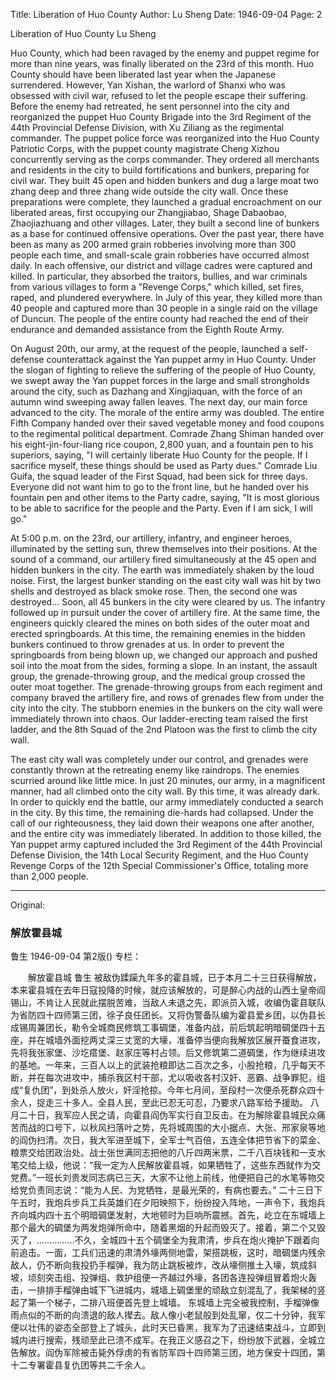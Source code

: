 Title: Liberation of Huo County
Author: Lu Sheng
Date: 1946-09-04
Page: 2

Liberation of Huo County
Lu Sheng

Huo County, which had been ravaged by the enemy and puppet regime for more than nine years, was finally liberated on the 23rd of this month. Huo County should have been liberated last year when the Japanese surrendered. However, Yan Xishan, the warlord of Shanxi who was obsessed with civil war, refused to let the people escape their suffering. Before the enemy had retreated, he sent personnel into the city and reorganized the puppet Huo County Brigade into the 3rd Regiment of the 44th Provincial Defense Division, with Xu Ziliang as the regimental commander. The puppet police force was reorganized into the Huo County Patriotic Corps, with the puppet county magistrate Cheng Xizhou concurrently serving as the corps commander. They ordered all merchants and residents in the city to build fortifications and bunkers, preparing for civil war. They built 45 open and hidden bunkers and dug a large moat two zhang deep and three zhang wide outside the city wall. Once these preparations were complete, they launched a gradual encroachment on our liberated areas, first occupying our Zhangjiabao, Shage Dabaobao, Zhaojiazhuang and other villages. Later, they built a second line of bunkers as a base for continued offensive operations. Over the past year, there have been as many as 200 armed grain robberies involving more than 300 people each time, and small-scale grain robberies have occurred almost daily. In each offensive, our district and village cadres were captured and killed. In particular, they absorbed the traitors, bullies, and war criminals from various villages to form a "Revenge Corps," which killed, set fires, raped, and plundered everywhere. In July of this year, they killed more than 40 people and captured more than 30 people in a single raid on the village of Duncun. The people of the entire county had reached the end of their endurance and demanded assistance from the Eighth Route Army.

On August 20th, our army, at the request of the people, launched a self-defense counterattack against the Yan puppet army in Huo County. Under the slogan of fighting to relieve the suffering of the people of Huo County, we swept away the Yan puppet forces in the large and small strongholds around the city, such as Dazhang and Xingjiaquan, with the force of an autumn wind sweeping away fallen leaves. The next day, our main force advanced to the city. The morale of the entire army was doubled. The entire Fifth Company handed over their saved vegetable money and food coupons to the regimental political department. Comrade Zhang Shiman handed over his eight-jin-four-liang rice coupon, 2,800 yuan, and a fountain pen to his superiors, saying, "I will certainly liberate Huo County for the people. If I sacrifice myself, these things should be used as Party dues." Comrade Liu Guifa, the squad leader of the First Squad, had been sick for three days. Everyone did not want him to go to the front line, but he handed over his fountain pen and other items to the Party cadre, saying, "It is most glorious to be able to sacrifice for the people and the Party. Even if I am sick, I will go."

At 5:00 p.m. on the 23rd, our artillery, infantry, and engineer heroes, illuminated by the setting sun, threw themselves into their positions. At the sound of a command, our artillery fired simultaneously at the 45 open and hidden bunkers in the city. The earth was immediately shaken by the loud noise. First, the largest bunker standing on the east city wall was hit by two shells and destroyed as black smoke rose. Then, the second one was destroyed... Soon, all 45 bunkers in the city were cleared by us. The infantry followed up in pursuit under the cover of artillery fire. At the same time, the engineers quickly cleared the mines on both sides of the outer moat and erected springboards. At this time, the remaining enemies in the hidden bunkers continued to throw grenades at us. In order to prevent the springboards from being blown up, we changed our approach and pushed soil into the moat from the sides, forming a slope. In an instant, the assault group, the grenade-throwing group, and the medical group crossed the outer moat together. The grenade-throwing groups from each regiment and company braved the artillery fire, and rows of grenades flew from under the city into the city. The stubborn enemies in the bunkers on the city wall were immediately thrown into chaos. Our ladder-erecting team raised the first ladder, and the 8th Squad of the 2nd Platoon was the first to climb the city wall.

The east city wall was completely under our control, and grenades were constantly thrown at the retreating enemy like raindrops. The enemies scurried around like little mice. In just 20 minutes, our army, in a magnificent manner, had all climbed onto the city wall. By this time, it was already dark. In order to quickly end the battle, our army immediately conducted a search in the city. By this time, the remaining die-hards had collapsed. Under the call of our righteousness, they laid down their weapons one after another, and the entire city was immediately liberated. In addition to those killed, the Yan puppet army captured included the 3rd Regiment of the 44th Provincial Defense Division, the 14th Local Security Regiment, and the Huo County Revenge Corps of the 12th Special Commissioner's Office, totaling more than 2,000 people.



<hr /> 

Original: 


### 解放霍县城
鲁生
1946-09-04
第2版()
专栏：

　　解放霍县城
    鲁生
    被敌伪蹂躏九年多的霍县城，已于本月二十三日获得解放，本来霍县城在去年日寇投降的时候，就应该解放的，可是醉心内战的山西土皇帝阎锡山，不肯让人民就此摆脱苦难，当敌人未退之先，即派员入城，收编伪霍县联队为省防四十四师第三团，徐子良任团长。又将伪警备队编为霍县爱乡团，以伪县长成锡周兼团长，勒令全城商民修筑工事碉堡，准备内战，前后筑起明暗碉堡四十五座，并在城墙外面挖两丈深三丈宽的大壕，准备停当便向我解放区展开蚕食进攻，先将我张家堡、沙圪瘩堡、赵家庄等村占领。后又修筑第二道碉堡，作为继续进攻的基地。一年来，三百人以上的武装抢粮即达二百次之多，小股抢粮，几乎每天不断，并在每次进攻中，捕杀我区村干部，尤以吸收各村汉奸、恶霸、战争罪犯，组成“复仇团”，到处杀人放火，奸淫抢掠。今年七月间，至段村一次便杀死群众四十余人，捉走三十多人。全县人民，至此已忍无可忍，乃要求八路军给予援助。
    八月二十日，我军应人民之请，向霍县阎伪军实行自卫反击。在为解除霍县城民众痛苦而战的口号下，以秋风扫落叶之势，先将城周围的大小据点、大张、邢家泉等地的阎伪扫清。次日，我大军进至城下，全军士气百倍，五连全体把节省下的菜金、粮票交给团政治处。战士张世满同志把他的八斤四两米票，二千八百块钱和一支水笔交给上级，他说：“我一定为人民解放霍县城，如果牺牲了，这些东西就作为交党费。”一班长刘贵发同志病已三天，大家不让他上前线，他便把自己的水笔等物交给党负责同志说：“能为人民、为党牺牲，是最光荣的，有病也要去。”
    二十三日下午五时，我炮兵步兵工兵英雄们在夕阳映照下，纷纷投入阵地，一声令下，我炮兵齐向城内四十五个明暗碉堡发射，大地顿时为巨响所震撼。首先，屹立在东城墙上那个最大的碉堡为两发炮弹所命中，随着黑烟的升起而毁灭了。接着，第二个又毁灭了，……………不久，全城四十五个碉堡全为我肃清，步兵在炮火掩护下跟着向前追击。一面，工兵们迅速的肃清外壕两侧地雷，架搭跳板，这时，暗碉堡内残余敌人，仍不断向我投扔手榴弹，我为防止跳板被炸，改从壕侧推土入壕，筑成斜坡，顷刻突击组、投弹组、救护组便一齐越过外壕，各团各连投弹组冒着炮火轰击，一排排手榴弹由城下飞进城内，城墙上碉堡里的顽敌立刻混乱了，我架梯的竖起了第一个梯子，二排八班便首先登上城墙。
    东城墙上完全被我控制，手榴弹像雨点似的不断的向溃退的敌人撵去。敌人像小老鼠般到处乱窜，仅二十分钟，我军便以壮伟的姿态全部登上了城头，此时天已昏黑，我军为了迅速结束战斗，立即到城内进行搜索，残顽至此已溃不成军。在我正义感召之下，纷纷放下武器，全城立告解放。阎伪军除被击毙外俘虏的有省防军四十四师第三团，地方保安十四团，第十二专署霍县复仇团等共二千余人。
